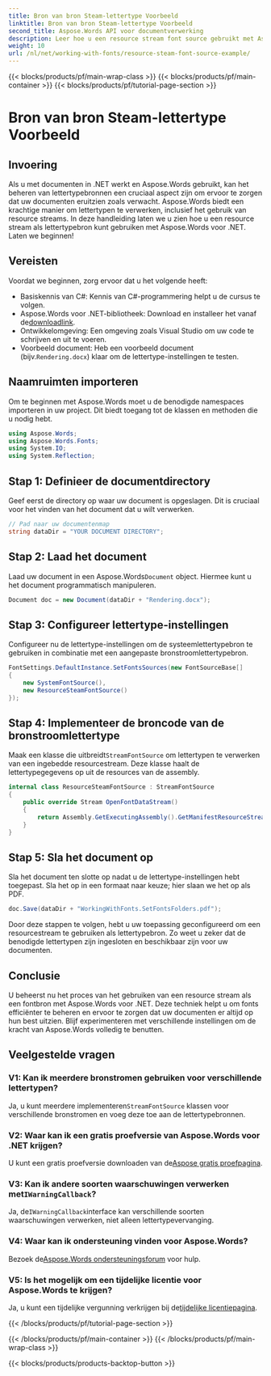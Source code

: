 ```yaml
---
title: Bron van bron Steam-lettertype Voorbeeld
linktitle: Bron van bron Steam-lettertype Voorbeeld
second_title: Aspose.Words API voor documentverwerking
description: Leer hoe u een resource stream font source gebruikt met Aspose.Words voor .NET in deze gedetailleerde handleiding. Zorg ervoor dat uw documenten elke keer correct worden weergegeven.
weight: 10
url: /nl/net/working-with-fonts/resource-steam-font-source-example/
---
```


{{< blocks/products/pf/main-wrap-class >}}
{{< blocks/products/pf/main-container >}}
{{< blocks/products/pf/tutorial-page-section >}}

# Bron van bron Steam-lettertype Voorbeeld

## Invoering

Als u met documenten in .NET werkt en Aspose.Words gebruikt, kan het beheren van lettertypebronnen een cruciaal aspect zijn om ervoor te zorgen dat uw documenten eruitzien zoals verwacht. Aspose.Words biedt een krachtige manier om lettertypen te verwerken, inclusief het gebruik van resource streams. In deze handleiding laten we u zien hoe u een resource stream als lettertypebron kunt gebruiken met Aspose.Words voor .NET. Laten we beginnen!

## Vereisten

Voordat we beginnen, zorg ervoor dat u het volgende heeft:

- Basiskennis van C#: Kennis van C#-programmering helpt u de cursus te volgen.
-  Aspose.Words voor .NET-bibliotheek: Download en installeer het vanaf de[downloadlink](https://releases.aspose.com/words/net/).
- Ontwikkelomgeving: Een omgeving zoals Visual Studio om uw code te schrijven en uit te voeren.
-  Voorbeeld document: Heb een voorbeeld document (bijv.`Rendering.docx`) klaar om de lettertype-instellingen te testen.

## Naamruimten importeren

Om te beginnen met Aspose.Words moet u de benodigde namespaces importeren in uw project. Dit biedt toegang tot de klassen en methoden die u nodig hebt.

```csharp
using Aspose.Words;
using Aspose.Words.Fonts;
using System.IO;
using System.Reflection;
```

## Stap 1: Definieer de documentdirectory

Geef eerst de directory op waar uw document is opgeslagen. Dit is cruciaal voor het vinden van het document dat u wilt verwerken.

```csharp
// Pad naar uw documentenmap
string dataDir = "YOUR DOCUMENT DIRECTORY";
```

## Stap 2: Laad het document

 Laad uw document in een Aspose.Words`Document` object. Hiermee kunt u het document programmatisch manipuleren.

```csharp
Document doc = new Document(dataDir + "Rendering.docx");
```

## Stap 3: Configureer lettertype-instellingen

Configureer nu de lettertype-instellingen om de systeemlettertypebron te gebruiken in combinatie met een aangepaste bronstroomlettertypebron.

```csharp
FontSettings.DefaultInstance.SetFontsSources(new FontSourceBase[]
{
    new SystemFontSource(),
    new ResourceSteamFontSource()
});
```

## Stap 4: Implementeer de broncode van de bronstroomlettertype

 Maak een klasse die uitbreidt`StreamFontSource` om lettertypen te verwerken van een ingebedde resourcestream. Deze klasse haalt de lettertypegegevens op uit de resources van de assembly.

```csharp
internal class ResourceSteamFontSource : StreamFontSource
{
    public override Stream OpenFontDataStream()
    {
        return Assembly.GetExecutingAssembly().GetManifestResourceStream("resourceName");
    }
}
```

## Stap 5: Sla het document op

Sla het document ten slotte op nadat u de lettertype-instellingen hebt toegepast. Sla het op in een formaat naar keuze; hier slaan we het op als PDF.

```csharp
doc.Save(dataDir + "WorkingWithFonts.SetFontsFolders.pdf");
```

Door deze stappen te volgen, hebt u uw toepassing geconfigureerd om een resourcestream te gebruiken als lettertypebron. Zo weet u zeker dat de benodigde lettertypen zijn ingesloten en beschikbaar zijn voor uw documenten.

## Conclusie

U beheerst nu het proces van het gebruiken van een resource stream als een fontbron met Aspose.Words voor .NET. Deze techniek helpt u om fonts efficiënter te beheren en ervoor te zorgen dat uw documenten er altijd op hun best uitzien. Blijf experimenteren met verschillende instellingen om de kracht van Aspose.Words volledig te benutten.

## Veelgestelde vragen

### V1: Kan ik meerdere bronstromen gebruiken voor verschillende lettertypen?

 Ja, u kunt meerdere implementeren`StreamFontSource` klassen voor verschillende bronstromen en voeg deze toe aan de lettertypebronnen.

### V2: Waar kan ik een gratis proefversie van Aspose.Words voor .NET krijgen?

 U kunt een gratis proefversie downloaden van de[Aspose gratis proefpagina](https://releases.aspose.com/).

###  V3: Kan ik andere soorten waarschuwingen verwerken met`IWarningCallback`?

 Ja, de`IWarningCallback`interface kan verschillende soorten waarschuwingen verwerken, niet alleen lettertypevervanging.

### V4: Waar kan ik ondersteuning vinden voor Aspose.Words?

 Bezoek de[Aspose.Words ondersteuningsforum](https://forum.aspose.com/c/words/8) voor hulp.

### V5: Is het mogelijk om een tijdelijke licentie voor Aspose.Words te krijgen?

 Ja, u kunt een tijdelijke vergunning verkrijgen bij de[tijdelijke licentiepagina](https://purchase.aspose.com/temporary-license/).

{{< /blocks/products/pf/tutorial-page-section >}}

{{< /blocks/products/pf/main-container >}}
{{< /blocks/products/pf/main-wrap-class >}}

{{< blocks/products/products-backtop-button >}}

